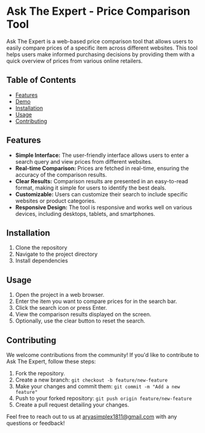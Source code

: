 # Ask The Expert - Price Comparison Tool

Ask The Expert is a web-based price comparison tool that allows users to easily compare prices of a specific item across different websites. This tool helps users make informed purchasing decisions by providing them with a quick overview of prices from various online retailers.

## Table of Contents

- [Features](#features)
- [Demo](#demo)
- [Installation](#installation)
- [Usage](#usage)
- [Contributing](#contributing)


## Features

- **Simple Interface:** The user-friendly interface allows users to enter a search query and view prices from different websites.
- **Real-time Comparison:** Prices are fetched in real-time, ensuring the accuracy of the comparison results.
- **Clear Results:** Comparison results are presented in an easy-to-read format, making it simple for users to identify the best deals.
- **Customizable:** Users can customize their search to include specific websites or product categories.
- **Responsive Design:** The tool is responsive and works well on various devices, including desktops, tablets, and smartphones.

## Installation

1. Clone the repository
2. Navigate to the project directory
3. Install dependencies

## Usage

1. Open the project in a web browser.
2. Enter the item you want to compare prices for in the search bar.
3. Click the search icon or press Enter.
4. View the comparison results displayed on the screen.
5. Optionally, use the clear button to reset the search.

## Contributing

We welcome contributions from the community! If you'd like to contribute to Ask The Expert, follow these steps:

1. Fork the repository.
2. Create a new branch: `git checkout -b feature/new-feature`
3. Make your changes and commit them: `git commit -m "Add a new feature"`
4. Push to your forked repository: `git push origin feature/new-feature`
5. Create a pull request detailing your changes.


Feel free to reach out to us at [aryasimplex1811@gmail.com](mailto:aryasimplex1811@gmail.com) with any questions or feedback!
